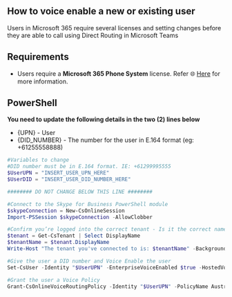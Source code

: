 ## How to voice enable a new or existing user
Users in Microsoft 365 require several licenses and setting changes before they are able to call using Direct Routing in Microsoft Teams

## Requirements
- Users require a **Microsoft 365 Phone System** license. Refer 🌐 [Here](License-Requirements.md#license-requirements-for-microsoft-teams-direct-routing) for more information.

## PowerShell
**You need to update the following details in the two (2) lines below**
- {UPN} - User 
- {DID_NUMBER} - The number for the user in E.164 format (eg: +61255558888)

```powershell
#Variables to change
#DID number must be in E.164 format. IE: +61299995555
$UserUPN = "INSERT_USER_UPN_HERE"
$UserDID = "INSERT_USER_DID_NUMBER_HERE"

######## DO NOT CHANGE BELOW THIS LINE ########

#Connect to the Skype for Business PowerShell module 
$skypeConnection = New-CsOnlineSession 
Import-PSSession $skypeConnection -AllowClobber 

#Confirm you’re logged into the correct tenant - Is it the correct name?
$tenant = Get-CsTenant | Select DisplayName
$tenantName = $tenant.DisplayName
Write-Host "The tenant you've connected to is: $tenantName" -BackgroundColor Yellow -ForegroundColor Black

#Give the user a DID number and Voice Enable the user 
Set-CsUser -Identity "$UserUPN" -EnterpriseVoiceEnabled $true -HostedVoiceMail $true -OnPremLineURI tel:$UserDID

#Grant the user a Voice Policy 
Grant-CsOnlineVoiceRoutingPolicy -Identity "$UserUPN" -PolicyName Australia 
```
